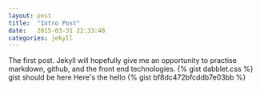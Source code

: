 ```yaml
---
layout: post
title:  "Intro Post"
date:   2015-03-31 22:33:48
categories: jekyll
---
```

The first post. Jekyll will hopefully give me an opportunity to practise markdown, github, and the front end technologies. 
{% gist dabblet.css %}
gist should be here
Here's the hello
{% gist bf8dc472bfcddb7e03bb %}
